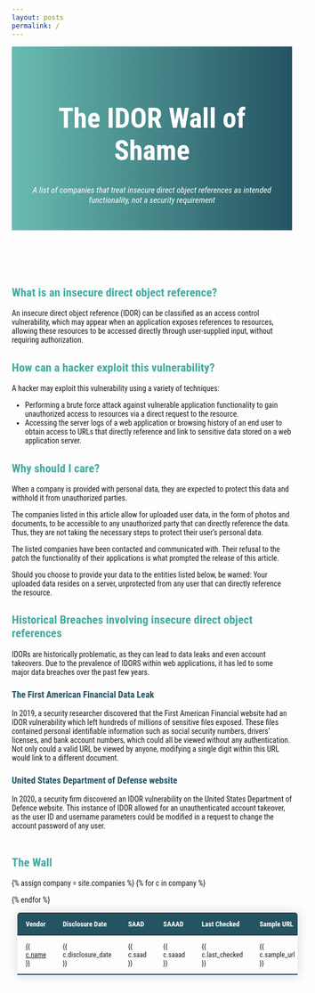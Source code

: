 ```yaml
---
layout: posts
permalink: /
---
```


  <style>
      body {margin: 0;font-family:'Roboto Condensed';}
      
      header {background-image: linear-gradient(to right, rgba(67,171,159,0.8), rgba(36,83,97,1)); padding: 30px; text-align: center; font-size: 25px; color: white;}
      
      h2 {
        color: rgba(67,171,159,1);
      }

      h3 {
        color:  rgba(36,83,97,1)
      }

      #contentPara, #contentList {margin-left: 10%; margin-right:10%;}
      #contentHeader {margin-left: 5%; margin-right:5%;font-size:22px}
      #subHeader {font-style:italic;font-size:15px;}
      #contentSubHeader {margin-left: 15%; margin-right:15%;font-size:18px}
      #contentSubPara {margin-left: 15%; margin-right:15%;}
       
      .content {
        padding: 0 18px;
        background-color: white;
        max-height: 0;
        overflow: hidden;
        transition: max-height 0.2s ease-out;
      }
      
      .collapsible:after {
        content: '\02795'; /* Unicode character for "plus" sign (+) */
        font-size: 13px;
        color: white;
        float: right;
        margin-left: 5px;
      }

      .active:after {
        content: "\2796"; /* Unicode character for "minus" sign (-) */
      }

       .content-table {
        border-collapse: collapse;
        margin: 15px 15px 10px 10px;
        font-size: 0.9em;
        min-width: 400px;
        border-radius: 5px 5px 0 0;
        overflow: hidden;
        box-shadow: 0 0 20px rgba(0, 0, 0, 0.15);
      }


      .content-table thead tr {
        background-color: #245361;
        color: #ffffff;
        text-align: left;
        font-weight: bold;
      }

      .content-table th,
      .content-table td {
        padding: 12px 15px;
      }

      .content-table tbody tr {
        border-bottom: 1px solid #dddddd;
      }

      .content-table tbody tr:nth-of-type(even) {
        background-color: #f3f3f3;
      }

      .content-table tbody tr:last-of-type {
        border-bottom: 2px solid #245361;
      }

      .content-table tbody tr.active-row {
        font-weight: bold;
        color: #245361;
      }
}
  </style>

<header>

  <h1>The IDOR Wall of Shame</h1>
  <p id="subHeader">A list of companies that treat insecure direct object references as intended functionality, not a security requirement</p>
</header>

<summary>
<h2>What is an insecure direct object reference?</h2>
</summary> 
An insecure direct object reference (IDOR) can be classified as an access control vulnerability, which may appear when an application exposes references to resources, allowing these resources to be accessed directly through user-supplied input, without requiring authorization.

<summary>
<h2>How can a hacker exploit this vulnerability?</h2>
</summary>
A hacker may exploit this vulnerability using a variety of techniques:

- Performing a brute force attack against vulnerable application functionality to gain unauthorized access to resources via a direct request to the resource.
- Accessing the server logs of a web application or browsing history of an end user to obtain access to URLs that directly reference and link to sensitive data stored on a web application server.

<summary>
<h2>Why should I care?</h2>
</summary>
When a company is provided with personal data, they are expected to protect this data and withhold it from unauthorized parties.

The companies listed in this article allow for uploaded user data, in the form of photos and documents, to be accessible to any unauthorized party that can directly reference the data. Thus, they are not taking the necessary steps to protect their user’s personal data.

The listed companies have been contacted and communicated with. Their refusal to the patch the functionality of their applications is what prompted the release of this article.

Should you choose to provide your data to the entities listed below, be warned: Your uploaded data resides on a server, unprotected from any user that can directly reference the resource.

<summary>
<h2>Historical Breaches involving insecure direct object references</h2>
</summary>
IDORs are historically problematic, as they can lead to data leaks and even account takeovers. Due to the prevalence of IDORS within web applications, it has led to some major data breaches over the past few years.

<summary>
<h3>The First American Financial Data Leak</h3>
</summary>
<summary>
In 2019, a security researcher discovered that the First American Financial website had an IDOR vulnerability which left hundreds of millions of sensitive files exposed. These files contained personal identifiable information such as social security numbers, drivers’ licenses, and bank account numbers, which could all be viewed without any authentication. Not only could a valid URL be viewed by anyone, modifying a single digit within this URL would link to a different document.
</summary>

<summary>
<h3>United States Department of Defense website</h3>
</summary>

<summary>
In 2020, a security firm discovered an IDOR vulnerability on the United States Department of Defence website. This instance of IDOR allowed for an unauthenticated account takeover, as the user ID and username parameters could be modified in a request to change the account password of any user.
</summary>

<br>

## The Wall

<table class="content-table">
  <thead>
    <tr>
      <th>Vendor</th>
      <th>Disclosure Date</th>
      <th title="Still Accessible After Deletion">SAAD</th>
      <th title="Still Accessible After Account Deletion">SAAAD</th>
      <th>Last Checked</th>
      <th>Sample URL</th>
      <th>Data Type</th>
    </tr>
  </thead>
  <tbody>

{% assign company = site.companies %}
{% for c in company %}
    <tr>
      <td markdown="span"><a href="{{ c.company_url }}">{{ c.name }}</a></td>
      <td markdown="span">{{ c.disclosure_date }}</td>
      <td markdown="span">{{ c.saad }}</td>
      <td markdown="span">{{ c.saaad }}</td>
      <td markdown="span">{{ c.last_checked }}</td>
      <td markdown="span">{{ c.sample_url }}</td>
      <td markdown="span">{{ c.data_type }}</td>
    </tr>
{% endfor %}

  </tbody>
</table>
